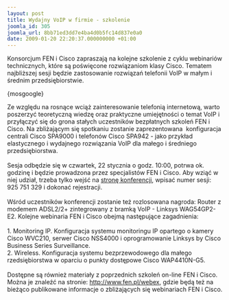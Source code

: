 ```yaml
---
layout: post
title: Wydajny VoIP w firmie - szkolenie
joomla_id: 305
joomla_url: 8bb71ed3dd7e4ba4d0b5fc14d837e0a0
date: 2009-01-20 22:20:37.000000000 +01:00
---
```

Konsorcjum FEN i Cisco zapraszają na kolejne szkolenie z cyklu webinari&oacute;w technicznych, kt&oacute;re są poświęcone rozwiązaniom klasy Cisco. Tematem najbliższej sesji będzie zastosowanie rozwiązań telefonii VoIP w małym i średnim przedsiębiorstwie.<p>{mosgoogle}</p><p>Ze względu na rosnące wciąż zainteresowanie telefonią internetową, warto poszerzyć teoretyczną wiedzę oraz praktyczne umiejętności o temat VoIP i przyłączyć się do grona stałych uczestnik&oacute;w bezpłatnych szkoleń FEN i Cisco. Na zbliżającym się spotkaniu zostanie zaprezentowana&nbsp; konfiguracja centrali Cisco SPA9000 i telefon&oacute;w Cisco SPA942 - jako przykład elastycznego i wydajnego rozwiązania VoIP dla małego i średniego przedsiębiorstwa.<br /><br />Sesja odbędzie się w czwartek, 22 stycznia o godz. 10:00, potrwa ok. godzinę i będzie prowadzona przez specjalist&oacute;w FEN i Cisco. Aby wziąć w niej udział, trzeba tylko wejść na <a href="http://ciscosales.webex.com/mw0305l/mywebex/default.do?siteurl=ciscosales&amp;service=7" target="_blank">stronę konferencji</a>, wpisać numer sesji: 925 751 329 i dokonać rejestracji.<br /><br />Wśr&oacute;d uczestnik&oacute;w konferencji zostanie też rozlosowana nagroda: Router z modemem ADSL2/2+ zintegrowany z bramką VoIP - Linksys WAG54GP2-E2. Kolejne webinaria FEN i Cisco obejmą następujące zagadnienia:<br /><br />1. Monitoring IP. Konfiguracja systemu monitoringu IP opartego o kamery Cisco WVC210, serwer Cisco NSS4000 i oprogramowanie Linksys by Cisco Business Series Surveillance.<br />2. Wireless. Konfiguracja systemu bezprzewodowego dla małego rzedsiębiorstwa w oparciu o punkty dostępowe Cisco WAP4410N-G5.<br /><br />Dostępne są r&oacute;wnież materiały z poprzednich szkoleń on-line FEN i Cisco. Można je znaleźć na stronie: <a href="http://www.fen.pl/webex" target="_blank">http://www.fen.pl/webex</a>, gdzie będą też na bieżąco publikowane informacje o zbliżających się webinariach FEN i Cisco.</p>
